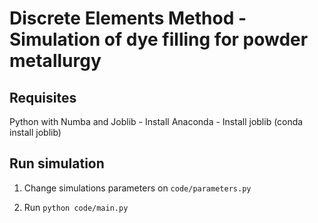 # Discrete Elements Method - Simulation of dye filling for powder metallurgy

## Requisites

  Python with Numba and Joblib
    - Install Anaconda
    - Install joblib (conda install joblib)

## Run simulation

  1) Change simulations parameters on `code/parameters.py`
  
  2) Run `python code/main.py`
